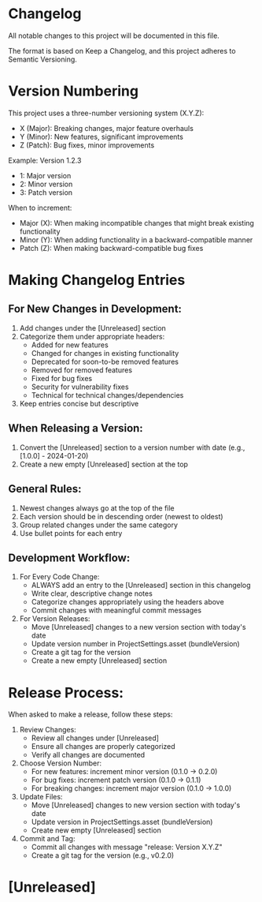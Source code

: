 # Changelog
All notable changes to this project will be documented in this file.

The format is based on Keep a Changelog, and this project adheres to Semantic Versioning.

# Version Numbering
This project uses a three-number versioning system (X.Y.Z):
- X (Major): Breaking changes, major feature overhauls
- Y (Minor): New features, significant improvements
- Z (Patch): Bug fixes, minor improvements

Example: Version 1.2.3

- 1: Major version
- 2: Minor version
- 3: Patch version

When to increment:

- Major (X): When making incompatible changes that might break existing functionality
- Minor (Y): When adding functionality in a backward-compatible manner
- Patch (Z): When making backward-compatible bug fixes

# Making Changelog Entries

## For New Changes in Development:

1. Add changes under the [Unreleased] section
2. Categorize them under appropriate headers:
    - Added for new features
    - Changed for changes in existing functionality
    - Deprecated for soon-to-be removed features
    - Removed for removed features
    - Fixed for bug fixes
    - Security for vulnerability fixes
    - Technical for technical changes/dependencies
3. Keep entries concise but descriptive

## When Releasing a Version:

1. Convert the [Unreleased] section to a version number with date (e.g., [1.0.0] - 2024-01-20)
2. Create a new empty [Unreleased] section at the top

## General Rules:

1. Newest changes always go at the top of the file
2. Each version should be in descending order (newest to oldest)
3. Group related changes under the same category
4. Use bullet points for each entry

## Development Workflow:

1. For Every Code Change:
    - ALWAYS add an entry to the [Unreleased] section in this changelog
    - Write clear, descriptive change notes
    - Categorize changes appropriately using the headers above
    - Commit changes with meaningful commit messages
2. For Version Releases:
    - Move [Unreleased] changes to a new version section with today's date
    - Update version number in ProjectSettings.asset (bundleVersion)
    - Create a git tag for the version
    - Create a new empty [Unreleased] section

# Release Process:
When asked to make a release, follow these steps:

1. Review Changes:
    - Review all changes under [Unreleased]
    - Ensure all changes are properly categorized
    - Verify all changes are documented
2. Choose Version Number:
    - For new features: increment minor version (0.1.0 → 0.2.0)
    - For bug fixes: increment patch version (0.1.0 → 0.1.1)
    - For breaking changes: increment major version (0.1.0 → 1.0.0)
3. Update Files:
    - Move [Unreleased] changes to new version section with today's date
    - Update version in ProjectSettings.asset (bundleVersion)
    - Create new empty [Unreleased] section
4. Commit and Tag:
    - Commit all changes with message "release: Version X.Y.Z"
    - Create a git tag for the version (e.g., v0.2.0)


# [Unreleased]